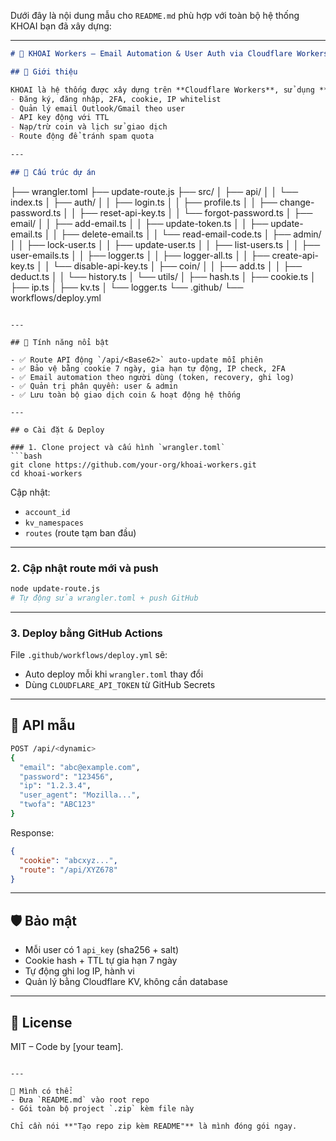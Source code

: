Dưới đây là nội dung mẫu cho `README.md` phù hợp với toàn bộ hệ thống KHOAI bạn đã xây dựng:

---

```markdown
# 🥔 KHOAI Workers – Email Automation & User Auth via Cloudflare Workers

## 🔧 Giới thiệu

KHOAI là hệ thống được xây dựng trên **Cloudflare Workers**, sử dụng **KV Storage** để quản lý:
- Đăng ký, đăng nhập, 2FA, cookie, IP whitelist
- Quản lý email Outlook/Gmail theo user
- API key động với TTL
- Nạp/trừ coin và lịch sử giao dịch
- Route động để tránh spam quota

---

## 🚀 Cấu trúc dự án

```
├── wrangler.toml
├── update-route.js
├── src/
│   ├── api/
│   │   └── index.ts
│   ├── auth/
│   │   ├── login.ts
│   │   ├── profile.ts
│   │   ├── change-password.ts
│   │   ├── reset-api-key.ts
│   │   └── forgot-password.ts
│   ├── email/
│   │   ├── add-email.ts
│   │   ├── update-token.ts
│   │   ├── update-email.ts
│   │   ├── delete-email.ts
│   │   └── read-email-code.ts
│   ├── admin/
│   │   ├── lock-user.ts
│   │   ├── update-user.ts
│   │   ├── list-users.ts
│   │   ├── user-emails.ts
│   │   ├── logger.ts
│   │   ├── logger-all.ts
│   │   ├── create-api-key.ts
│   │   └── disable-api-key.ts
│   ├── coin/
│   │   ├── add.ts
│   │   ├── deduct.ts
│   │   └── history.ts
│   └── utils/
│       ├── hash.ts
│       ├── cookie.ts
│       ├── ip.ts
│       ├── kv.ts
│       └── logger.ts
└── .github/
    └── workflows/deploy.yml
```

---

## 🧠 Tính năng nổi bật

- ✅ Route API động `/api/<Base62>` auto-update mỗi phiên
- ✅ Bảo vệ bằng cookie 7 ngày, gia hạn tự động, IP check, 2FA
- ✅ Email automation theo người dùng (token, recovery, ghi log)
- ✅ Quản trị phân quyền: user & admin
- ✅ Lưu toàn bộ giao dịch coin & hoạt động hệ thống

---

## ⚙️ Cài đặt & Deploy

### 1. Clone project và cấu hình `wrangler.toml`
```bash
git clone https://github.com/your-org/khoai-workers.git
cd khoai-workers
```

Cập nhật:
- `account_id`
- `kv_namespaces`
- `routes` (route tạm ban đầu)

---

### 2. Cập nhật route mới và push

```bash
node update-route.js
# Tự động sửa wrangler.toml + push GitHub
```

---

### 3. Deploy bằng GitHub Actions

File `.github/workflows/deploy.yml` sẽ:
- Auto deploy mỗi khi `wrangler.toml` thay đổi
- Dùng `CLOUDFLARE_API_TOKEN` từ GitHub Secrets

---

## 🧪 API mẫu

```bash
POST /api/<dynamic>
{
  "email": "abc@example.com",
  "password": "123456",
  "ip": "1.2.3.4",
  "user_agent": "Mozilla...",
  "twofa": "ABC123"
}
```

Response:
```json
{
  "cookie": "abcxyz...",
  "route": "/api/XYZ678"
}
```

---

## 🛡️ Bảo mật

- Mỗi user có 1 `api_key` (sha256 + salt)
- Cookie hash + TTL tự gia hạn 7 ngày
- Tự động ghi log IP, hành vi
- Quản lý bằng Cloudflare KV, không cần database

---

## 📄 License

MIT – Code by [your team].
```

---

📌 Mình có thể:
- Đưa `README.md` vào root repo
- Gói toàn bộ project `.zip` kèm file này

Chỉ cần nói **"Tạo repo zip kèm README"** là mình đóng gói ngay.
